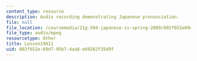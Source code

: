```yaml
---
content_type: resource
description: Audio recording demonstrating Japanese pronunciation.
file: null
file_location: /coursemedia/21g-504-japanese-iv-spring-2009/802f652e69d795b74aa8e69282f35d9f_Lesson19A11.mp3
file_type: audio/mpeg
resourcetype: Other
title: Lesson19A11
uid: 802f652e-69d7-95b7-4aa8-e69282f35d9f
---
```

